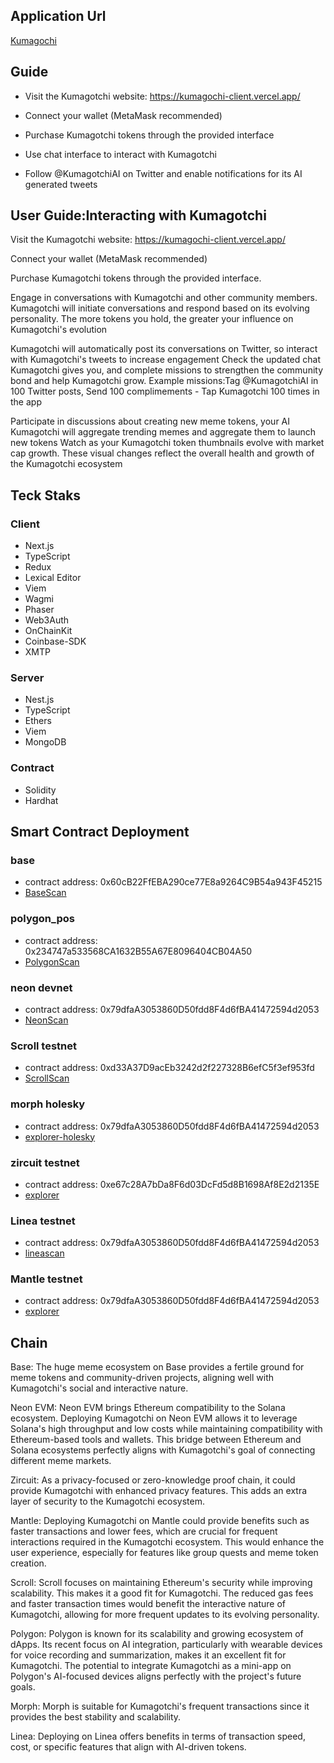 ## Application Url

[Kumagochi](https://kumagochi-client.vercel.app)

## Guide

- Visit the Kumagotchi website: https://kumagochi-client.vercel.app/

- Connect your wallet (MetaMask recommended)

- Purchase Kumagotchi tokens through the provided interface

- Use chat interface to interact with Kumagotchi

- Follow @KumagotchiAI on Twitter and enable notifications for its AI generated tweets

## User Guide:Interacting with Kumagotchi

Visit the Kumagotchi website: https://kumagochi-client.vercel.app/

Connect your wallet (MetaMask recommended)

Purchase Kumagotchi tokens through the provided interface.

Engage in conversations with Kumagotchi and other community members. Kumagotchi will initiate conversations and respond based on its evolving personality. The more tokens you hold, the greater your influence on Kumagotchi's evolution

Kumagotchi will automatically post its conversations on Twitter, so interact with Kumagotchi's tweets to increase engagement
Check the updated chat Kumagotchi gives you, and complete missions to strengthen the community bond and help Kumagotchi grow. Example missions:Tag @KumagotchiAI in 100 Twitter posts, Send 100 complimements - Tap Kumagotchi 100 times in the app

Participate in discussions about creating new meme tokens, your AI Kumagotchi will aggregate trending memes and aggregate them to launch new tokens
Watch as your Kumagotchi token thumbnails evolve with market cap growth. These visual changes reflect the overall health and growth of the Kumagotchi ecosystem

## Teck Staks

### Client
- Next.js
- TypeScript
- Redux
- Lexical Editor
- Viem
- Wagmi
- Phaser
- Web3Auth
- OnChainKit
- Coinbase-SDK
- XMTP

### Server
- Nest.js
- TypeScript
- Ethers
- Viem
- MongoDB

### Contract
- Solidity
- Hardhat
  
## Smart Contract Deployment

### base

- contract address: 0x60cB22FfEBA290ce77E8a9264C9B54a943F45215
- [BaseScan](https://basescan.org/address/0x60cB22FfEBA290ce77E8a9264C9B54a943F45215)

### polygon_pos

- contract address: 0x234747a533568CA1632B55A67E8096404CB04A50
- [PolygonScan](https://polygonscan.com/address/0x234747a533568CA1632B55A67E8096404CB04A50)

### neon devnet

- contract address: 0x79dfaA3053860D50fdd8F4d6fBA41472594d2053
- [NeonScan](https://devnet.neonscan.org/address/0x79dfaa3053860d50fdd8f4d6fba41472594d2053)

### Scroll testnet

- contract address: 0xd33A37D9acEb3242d2f227328B6efC5f3ef953fd
- [ScrollScan](https://sepolia.scrollscan.com/address/0xd33A37D9acEb3242d2f227328B6efC5f3ef953fd)

### morph holesky

- contract address: 0x79dfaA3053860D50fdd8F4d6fBA41472594d2053
- [explorer-holesky](https://explorer-holesky.morphl2.io/address/0x79dfaA3053860D50fdd8F4d6fBA41472594d2053)

### zircuit testnet

- contract address: 0xe67c28A7bDa8F6d03DcFd5d8B1698Af8E2d2135E
- [explorer](https://explorer.testnet.zircuit.com/address/0xe67c28A7bDa8F6d03DcFd5d8B1698Af8E2d2135E)

### Linea testnet

- contract address: 0x79dfaA3053860D50fdd8F4d6fBA41472594d2053
- [lineascan](https://sepolia.lineascan.build/address/0x79dfaA3053860D50fdd8F4d6fBA41472594d2053)

### Mantle testnet

- contract address: 0x79dfaA3053860D50fdd8F4d6fBA41472594d2053
- [explorer](https://explorer.sepolia.mantle.xyz/address/0x79dfaA3053860D50fdd8F4d6fBA41472594d2053)

## Chain
Base: The huge meme ecosystem on Base provides a fertile ground for meme tokens and community-driven projects, aligning well with Kumagotchi's social and interactive nature.

Neon EVM: Neon EVM brings Ethereum compatibility to the Solana ecosystem. Deploying Kumagotchi on Neon EVM allows it to leverage Solana's high throughput and low costs while maintaining compatibility with Ethereum-based tools and wallets. This bridge between Ethereum and Solana ecosystems perfectly aligns with Kumagotchi's goal of connecting different meme markets.

Zircuit: As a privacy-focused or zero-knowledge proof chain, it could provide Kumagotchi with enhanced privacy features. This adds an extra layer of security to the Kumagotchi ecosystem.

Mantle: Deploying Kumagotchi on Mantle could provide benefits such as faster transactions and lower fees, which are crucial for frequent interactions required in the Kumagotchi ecosystem. This would enhance the user experience, especially for features like group quests and meme token creation.

Scroll: Scroll focuses on maintaining Ethereum's security while improving scalability. This makes it a good fit for Kumagotchi. The reduced gas fees and faster transaction times would benefit the interactive nature of Kumagotchi, allowing for more frequent updates to its evolving personality.

Polygon: Polygon is known for its scalability and growing ecosystem of dApps. Its recent focus on AI integration, particularly with wearable devices for voice recording and summarization, makes it an excellent fit for Kumagotchi. The 
potential to integrate Kumagotchi as a mini-app on Polygon's AI-focused devices aligns perfectly with the project's future goals.

Morph: Morph is suitable for Kumagotchi's frequent transactions since it provides the best stability and scalability.

Linea: Deploying on Linea offers benefits in terms of transaction speed, cost, or specific features that align with AI-driven tokens.
